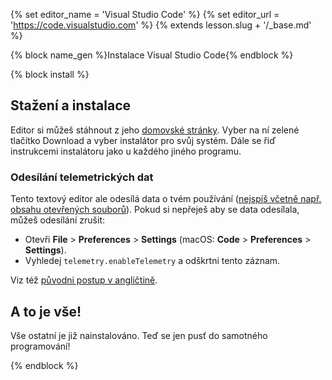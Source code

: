 {% set editor_name = 'Visual Studio Code' %} {% set editor_url = 'https://code.visualstudio.com' %} 
{% extends lesson.slug + '/_base.md' %}

{% block name_gen %}Instalace Visual Studio Code{% endblock %}

{% block install %}
## Stažení a instalace 

Editor si můžeš stáhnout z jeho [domovské stránky](https://code.visualstudio.com/).
Vyber na ní zelené tlačítko Download a vyber instalátor pro svůj systém.
Dále se řiď instrukcemi instalátoru jako u každého jiného programu.


### Odesílání telemetrických dat

Tento textový editor ale odesílá data o tvém používání ([nejspíš včetně např.
obsahu otevřených souborů][privacy]).
Pokud si nepřeješ aby se data odesílala, můžeš odesílání zrušit:

* Otevři **File** > **Preferences** > **Settings** (macOS: **Code** > **Preferences** > **Settings**).
* Vyhledej `telemetry.enableTelemetry` a odškrtni tento záznam.

Viz též [původni postup v angličtině](https://code.visualstudio.com/docs/supporting/faq#_how-to-disable-telemetry-reporting).

[privacy]: https://privacy.microsoft.com/en-us/privacystatement


## A to je vše!
Vše ostatní je již nainstalováno. Teď se jen pusť do samotného programování!

{% endblock %}
